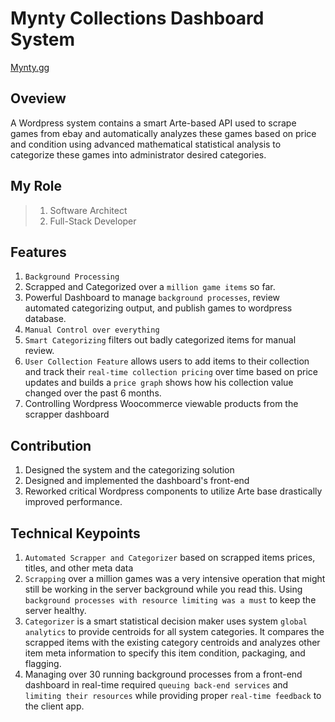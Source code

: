 # Mynty Collections Dashboard System
[Mynty.gg](https://mynty.gg)

## Oveview
A Wordpress system contains a smart Arte-based API used to scrape games from ebay and automatically analyzes these games based on price and condition using advanced mathematical statistical analysis to categorize these games into administrator desired categories.

## My Role
> 1. Software Architect
> 2. Full-Stack Developer

## Features
1. `Background Processing`
2. Scrapped and Categorized over a `million game items` so far.
3. Powerful Dashboard to manage `background processes`, review automated categorizing output, and publish games to wordpress database.
4. `Manual Control over everything`
5. `Smart Categorizing` filters out badly categorized items for manual review.
6. `User Collection Feature` allows users to add items to their collection and track their `real-time collection pricing` over time based on price updates and builds a `price graph` shows how his collection value changed over the past 6 months.
7. Controlling Wordpress Woocommerce viewable products from the scrapper dashboard

## Contribution
1. Designed the system and the categorizing solution
2. Designed and implemented the dashboard's front-end
3. Reworked critical Wordpress components to utilize Arte base drastically improved performance.

## Technical Keypoints
1. `Automated Scrapper and Categorizer` based on scrapped items prices, titles, and other meta data
2. `Scrapping` over a million games was a very intensive operation that might still be working in the server background while you read this. Using `background processes with resource limiting was a must` to keep the server healthy.
3. `Categorizer` is a smart statistical decision maker uses system `global analytics` to provide centroids for all system categories. It compares the scrapped items with the existing category centroids and analyzes other item meta information to specify this item condition, packaging, and flagging. 
4. Managing over 30 running background processes from a front-end dashboard in real-time required `queuing back-end services` and `limiting their resources` while providing proper `real-time feedback` to the client app.
